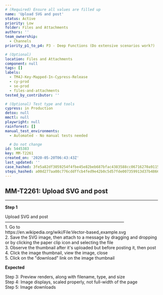 ```yaml
---
# (Required) Ensure all values are filled up
name: 'Upload SVG and post'
status: Active
priority: Low
folder: Files and Attachments
authors: ''
team_ownership:
  - Channels
priority_p1_to_p4: P3 - Deep Functions (Do extensive scenarios work?)

# (Optional)
location: Files and Attachments
component: null
tags: []
labels:
  - TM4J-Key-Mapped-In-Cypress-Release
  - cy-prod
  - se-prod
  - files-and-attachments
tested_by_contributor: ''

# (Optional) Test type and tools
cypress: in Production
detox: null
mmctl: null
playwright: null
rainforest: []
manual_test_environments:
  - Automated - No manual tests needed

  # Do not change
id: 5445383
key: MM-T2261
created_on: '2020-05-20T06:43:43Z'
last_updated: ''
case_hashed: 3fe5a82df3059254f4fbe45e82beb687bfac4383588cc06716270a9115dc5857da39d0d35cbdcabdc92183c9aa4bc1d4
steps_hashed: a00d277aa08c776cddffcb4fed9e42b0c5d57fde007359913d37b4866bfb0c481dd82b2a510b0d02ce6f57d71b6a2672
---
```


<!-- (Auto-generated) Based on frontmatter's "key" and "name" -->

## MM-T2261: Upload SVG and post

---

**Step 1**

Upload SVG and post\
————————————————————————————\
1\. Go to\
https\://en.wikipedia.org/wiki/File:Vector-based\_example.svg\
2\. Save the SVG image, then attach to a message by dragging and dropping or by clicking the paper clip icon and selecting the file\
3\. Observe the thumbnail after it's uploaded but before posting it, then post\
4\. Click the image thumbnail, view the image, close\
5\. Click on the "download" link on the image thumbnail

**Expected**

Step 3: Preview renders, along with filename, type, and size\
Step 4: Image displays, scaled properly, not full-width of the page\
Step 5: Image downloads
